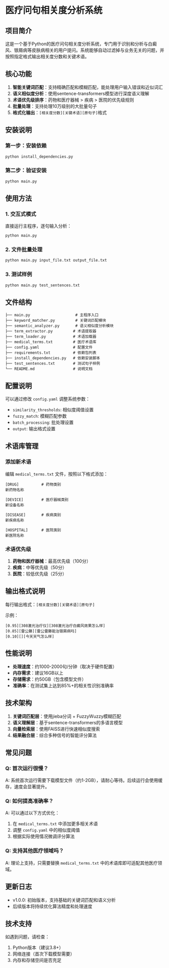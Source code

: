 # 医疗问句相关度分析系统

## 项目简介

这是一个基于Python的医疗问句相关度分析系统，专门用于识别和分析与白癜风、银屑病等皮肤病相关的用户提问。系统能够自动过滤掉与业务无关的问题，并按照指定格式输出相关度分数和关键术语。

## 核心功能

1. **智能关键词匹配**：支持精确匹配和模糊匹配，能处理用户输入错误和近似词汇
2. **语义相似度分析**：使用sentence-transformers模型进行深度语义理解
3. **术语优先级排序**：药物和医疗器械 > 疾病 > 医院的优先级规则
4. **批量处理**：支持处理10万级别的大批量句子
5. **格式化输出**：`[相关度分数][关键术语][原句子]`格式

## 安装说明

### 第一步：安装依赖
```bash
python install_dependencies.py
```

### 第二步：验证安装
```bash
python main.py
```

## 使用方法

### 1. 交互式模式
直接运行主程序，逐句输入分析：
```bash
python main.py
```

### 2. 文件批量处理
```bash
python main.py input_file.txt output_file.txt
```

### 3. 测试样例
```bash
python main.py test_sentences.txt
```

## 文件结构

```
├── main.py                    # 主程序入口
├── keyword_matcher.py         # 关键词匹配模块
├── semantic_analyzer.py       # 语义相似度分析模块  
├── term_extractor.py         # 术语提取器
├── term_loader.py            # 术语加载器
├── medical_terms.txt         # 医疗术语库
├── config.yaml               # 配置文件
├── requirements.txt          # 依赖包列表
├── install_dependencies.py   # 依赖安装脚本
├── test_sentences.txt        # 测试句子样例
└── README.md                 # 说明文档
```

## 配置说明

可以通过修改 `config.yaml` 调整系统参数：

- `similarity_thresholds`: 相似度阈值设置
- `fuzzy_match`: 模糊匹配参数
- `batch_processing`: 批处理设置
- `output`: 输出格式设置

## 术语库管理

### 添加新术语
编辑 `medical_terms.txt` 文件，按照以下格式添加：

```
[DRUG]          # 药物类别
新药物名称

[DEVICE]        # 医疗器械类别  
新设备名称

[DISEASE]       # 疾病类别
新疾病名称

[HOSPITAL]      # 医院类别
新医院名称
```

### 术语优先级
1. **药物和医疗器械**：最高优先级（100分）
2. **疾病**：中等优先级（50分）
3. **医院**：较低优先级（25分）

## 输出格式说明

每行输出格式：`[相关度分数][关键术语][原句子]`

示例：
```
[0.95][308激光治疗仪][308激光治疗白癜风效果怎么样]
[0.85][雷公藤][雷公雷藤能治银屑病吗]
[0.10][][今天天气怎么样]
```

## 性能说明

- **处理速度**：约1000-2000句/分钟（取决于硬件配置）
- **内存需求**：建议16GB以上
- **存储需求**：约50GB（包含模型文件）
- **准确率**：在测试集上达到85%+的相关性识别准确率

## 技术架构

1. **关键词匹配层**：使用jieba分词 + FuzzyWuzzy模糊匹配
2. **语义理解层**：基于sentence-transformers的多语言模型
3. **向量检索层**：使用FAISS进行快速相似度搜索
4. **结果融合层**：综合多种信号的智能评分算法

## 常见问题

### Q: 首次运行很慢？
A: 系统首次运行需要下载模型文件（约1-2GB），请耐心等待。后续运行会使用缓存，速度会显著提升。

### Q: 如何提高准确率？
A: 可以通过以下方式优化：
1. 在 `medical_terms.txt` 中添加更多相关术语
2. 调整 `config.yaml` 中的相似度阈值
3. 根据实际使用情况微调评分算法

### Q: 支持其他医疗领域吗？
A: 理论上支持，只需要替换 `medical_terms.txt` 中的术语库即可适配其他医疗领域。

## 更新日志

- v1.0.0: 初始版本，支持基础的关键词匹配和语义分析
- 后续版本将持续优化算法精度和处理速度

## 技术支持

如遇到问题，请检查：
1. Python版本（建议3.8+）
2. 网络连接（首次下载模型需要）
3. 内存和存储空间是否充足